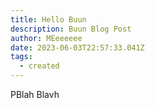 ```yaml
---
title: Hello Buun
description: Buun Blog Post
author: MEeeeeee
date: 2023-06-03T22:57:33.041Z
tags:
  - created
---
```

PBlah Blavh